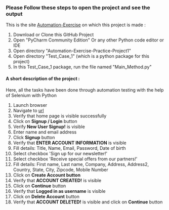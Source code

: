   <h3>Please Follow these steps to open the project and see the output</h3>
  <p>This is the site <a href="https://automationexercise.com">Automation-Exercise</a> on which this project is made : </p>
  
  <ol>
    <li>Download or Clone this GitHub Project</li>
    <li>Open "PyCharm Community Edition" Or any other Python code editor or IDE</li>
    <li>Open directory "Automation-Exercise-Practice-Project1"</li>
	<li>Open directory "Test_Case_1" (which is a python package for this project)</li>
    <li>In this Test_Case_1 package, run the file named "Main_Method.py"</li>
  </ol>

  <h4>A short description of the project : </h4>
  <p>Here, all the tasks have been done through automation testing with the help of Selenium with Python</p>
  <ol>
    <li>Launch browser</li>
    <li>Navigate to <a href='http://automationexercise.com' >url</a> </li>
    <li>Verify that home page is visible successfully</li>
    <li>Click on <strong>Signup / Login</strong> button</li>
    <li>Verify <strong>New User Signup!</strong> is visible</li>
    <li>Enter name and email address</li>
    <li>Click <strong>Signup</strong> button</li>
    <li>Verify that <strong>ENTER ACCOUNT INFORMATION</strong> is visible</li>
    <li>Fill details: Title, Name, Email, Password, Date of birth</li>
    <li>Select checkbox 'Sign up for our newsletter!'</li>
    <li>Select checkbox 'Receive special offers from our partners!'</li>
    <li>Fill details: First name, Last name, Company, Address, Address2, Country, State, City, Zipcode, Mobile Number</li>
    <li>Click on <strong>Create Account button</strong></li>
    <li>Verify that <strong>ACCOUNT CREATED!</strong> is visible</li>
    <li>Click on <strong>Continue</strong> button</li>
    <li>Verify that <strong>Logged in as username</strong> is visible</li>
    <li>Click on <strong>Delete Account</strong> button</li>
    <li>Verify that <strong>ACCOUNT DELETED!</strong> is visible and click on <strong>Continue</strong> button</li>
  </ol>
